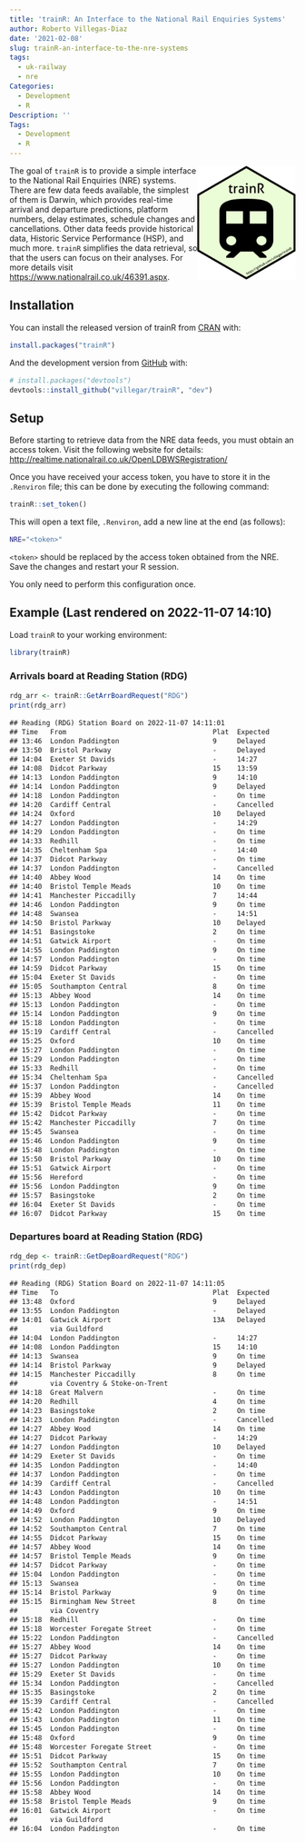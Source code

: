 ```yaml
---
title: 'trainR: An Interface to the National Rail Enquiries Systems'
author: Roberto Villegas-Diaz
date: '2021-02-08'
slug: trainR-an-interface-to-the-nre-systems
tags:
  - uk-railway
  - nre
Categories:
  - Development
  - R
Description: ''
Tags:
  - Development
  - R
---
```


<img src="https://raw.githubusercontent.com/villegar/trainR/main/inst/images/logo.png" alt="logo" align="right" height=200px/>

The goal of `trainR` is to provide a simple interface to the 
National Rail Enquiries (NRE) systems. There are few data feeds 
available, the simplest of them is Darwin, which provides real-time 
arrival and departure predictions, platform numbers, delay estimates, 
schedule changes and cancellations. Other data feeds provide historical 
data, Historic Service Performance (HSP), and much more. `trainR` 
simplifies the data retrieval, so that the users can focus on their 
analyses. For more details visit 
https://www.nationalrail.co.uk/46391.aspx.

## Installation

You can install the released version of trainR from [CRAN](https://CRAN.R-project.org) with:

``` r
install.packages("trainR")
```

And the development version from [GitHub](https://github.com/) with:

``` r
# install.packages("devtools")
devtools::install_github("villegar/trainR", "dev")
```

## Setup
Before starting to retrieve data from the NRE data feeds, you must obtain an access token. 
Visit the following website for details: http://realtime.nationalrail.co.uk/OpenLDBWSRegistration/

Once you have received your access token, you have to store it in the `.Renviron` file; this can be 
done by executing the following command:


```r
trainR::set_token()
```

This will open a text file, `.Renviron`, add a new line at the end (as follows):

```bash
NRE="<token>"
```

`<token>` should be replaced by the access token obtained from the NRE. Save the changes and restart 
your R session.

You only need to perform this configuration once.

## Example (Last rendered on 2022-11-07 14:10)

Load `trainR` to your working environment:

```r
library(trainR)
```

### Arrivals board at Reading Station (RDG)


```r
rdg_arr <- trainR::GetArrBoardRequest("RDG")
print(rdg_arr)
```

```
## Reading (RDG) Station Board on 2022-11-07 14:11:01
## Time   From                                    Plat  Expected
## 13:46  London Paddington                       9     Delayed
## 13:50  Bristol Parkway                         -     Delayed
## 14:04  Exeter St Davids                        -     14:27
## 14:08  Didcot Parkway                          15    13:59
## 14:13  London Paddington                       9     14:10
## 14:14  London Paddington                       9     Delayed
## 14:18  London Paddington                       -     On time
## 14:20  Cardiff Central                         -     Cancelled
## 14:24  Oxford                                  10    Delayed
## 14:27  London Paddington                       -     14:29
## 14:29  London Paddington                       -     On time
## 14:33  Redhill                                 -     On time
## 14:35  Cheltenham Spa                          -     14:40
## 14:37  Didcot Parkway                          -     On time
## 14:37  London Paddington                       -     Cancelled
## 14:40  Abbey Wood                              14    On time
## 14:40  Bristol Temple Meads                    10    On time
## 14:41  Manchester Piccadilly                   7     14:44
## 14:46  London Paddington                       9     On time
## 14:48  Swansea                                 -     14:51
## 14:50  Bristol Parkway                         10    Delayed
## 14:51  Basingstoke                             2     On time
## 14:51  Gatwick Airport                         -     On time
## 14:55  London Paddington                       9     On time
## 14:57  London Paddington                       -     On time
## 14:59  Didcot Parkway                          15    On time
## 15:04  Exeter St Davids                        -     On time
## 15:05  Southampton Central                     8     On time
## 15:13  Abbey Wood                              14    On time
## 15:13  London Paddington                       -     On time
## 15:14  London Paddington                       9     On time
## 15:18  London Paddington                       -     On time
## 15:19  Cardiff Central                         -     Cancelled
## 15:25  Oxford                                  10    On time
## 15:27  London Paddington                       -     On time
## 15:29  London Paddington                       -     On time
## 15:33  Redhill                                 -     On time
## 15:34  Cheltenham Spa                          -     Cancelled
## 15:37  London Paddington                       -     Cancelled
## 15:39  Abbey Wood                              14    On time
## 15:39  Bristol Temple Meads                    11    On time
## 15:42  Didcot Parkway                          -     On time
## 15:42  Manchester Piccadilly                   7     On time
## 15:45  Swansea                                 -     On time
## 15:46  London Paddington                       9     On time
## 15:48  London Paddington                       -     On time
## 15:50  Bristol Parkway                         10    On time
## 15:51  Gatwick Airport                         -     On time
## 15:56  Hereford                                -     On time
## 15:56  London Paddington                       9     On time
## 15:57  Basingstoke                             2     On time
## 16:04  Exeter St Davids                        -     On time
## 16:07  Didcot Parkway                          15    On time
```

### Departures board at Reading Station (RDG)


```r
rdg_dep <- trainR::GetDepBoardRequest("RDG")
print(rdg_dep)
```

```
## Reading (RDG) Station Board on 2022-11-07 14:11:05
## Time   To                                      Plat  Expected
## 13:48  Oxford                                  9     Delayed
## 13:55  London Paddington                       -     Delayed
## 14:01  Gatwick Airport                         13A   Delayed
##        via Guildford                           
## 14:04  London Paddington                       -     14:27
## 14:08  London Paddington                       15    14:10
## 14:13  Swansea                                 9     On time
## 14:14  Bristol Parkway                         9     Delayed
## 14:15  Manchester Piccadilly                   8     On time
##        via Coventry & Stoke-on-Trent           
## 14:18  Great Malvern                           -     On time
## 14:20  Redhill                                 4     On time
## 14:23  Basingstoke                             2     On time
## 14:23  London Paddington                       -     Cancelled
## 14:27  Abbey Wood                              14    On time
## 14:27  Didcot Parkway                          -     14:29
## 14:27  London Paddington                       10    Delayed
## 14:29  Exeter St Davids                        -     On time
## 14:35  London Paddington                       -     14:40
## 14:37  London Paddington                       -     On time
## 14:39  Cardiff Central                         -     Cancelled
## 14:43  London Paddington                       10    On time
## 14:48  London Paddington                       -     14:51
## 14:49  Oxford                                  9     On time
## 14:52  London Paddington                       10    Delayed
## 14:52  Southampton Central                     7     On time
## 14:55  Didcot Parkway                          15    On time
## 14:57  Abbey Wood                              14    On time
## 14:57  Bristol Temple Meads                    9     On time
## 14:57  Didcot Parkway                          -     On time
## 15:04  London Paddington                       -     On time
## 15:13  Swansea                                 -     On time
## 15:14  Bristol Parkway                         9     On time
## 15:15  Birmingham New Street                   8     On time
##        via Coventry                            
## 15:18  Redhill                                 -     On time
## 15:18  Worcester Foregate Street               -     On time
## 15:22  London Paddington                       -     Cancelled
## 15:27  Abbey Wood                              14    On time
## 15:27  Didcot Parkway                          -     On time
## 15:27  London Paddington                       10    On time
## 15:29  Exeter St Davids                        -     On time
## 15:34  London Paddington                       -     Cancelled
## 15:35  Basingstoke                             2     On time
## 15:39  Cardiff Central                         -     Cancelled
## 15:42  London Paddington                       -     On time
## 15:43  London Paddington                       11    On time
## 15:45  London Paddington                       -     On time
## 15:48  Oxford                                  9     On time
## 15:48  Worcester Foregate Street               -     On time
## 15:51  Didcot Parkway                          15    On time
## 15:52  Southampton Central                     7     On time
## 15:55  London Paddington                       10    On time
## 15:56  London Paddington                       -     On time
## 15:58  Abbey Wood                              14    On time
## 15:58  Bristol Temple Meads                    9     On time
## 16:01  Gatwick Airport                         -     On time
##        via Guildford                           
## 16:04  London Paddington                       -     On time
```
